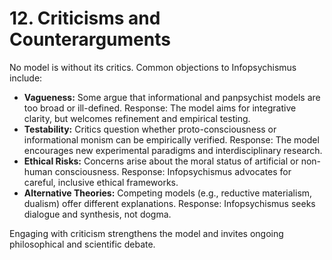 # 12. Criticisms and Counterarguments

No model is without its critics. Common objections to Infopsychismus include:

- **Vagueness:** Some argue that informational and panpsychist models are too broad or ill-defined. Response: The model aims for integrative clarity, but welcomes refinement and empirical testing.
- **Testability:** Critics question whether proto-consciousness or informational monism can be empirically verified. Response: The model encourages new experimental paradigms and interdisciplinary research.
- **Ethical Risks:** Concerns arise about the moral status of artificial or non-human consciousness. Response: Infopsychismus advocates for careful, inclusive ethical frameworks.
- **Alternative Theories:** Competing models (e.g., reductive materialism, dualism) offer different explanations. Response: Infopsychismus seeks dialogue and synthesis, not dogma.

Engaging with criticism strengthens the model and invites ongoing philosophical and scientific debate.
